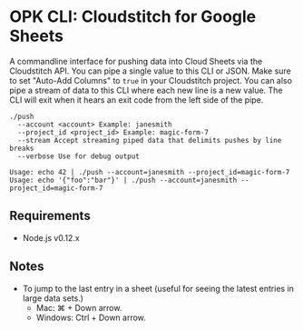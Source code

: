 # OPK CLI: Cloudstitch for Google Sheets  
A commandline interface for pushing data into Cloud Sheets via the Cloudstitch API. You can pipe a single value to this CLI or JSON. Make sure to set "Auto-Add Columns" to `true` in your Cloudstitch project. You can also pipe a stream of data to this CLI where each new line is a new value. The CLI will exit when it hears an exit code from the left side of the pipe. 

```
./push
  --account <account> Example: janesmith
  --project_id <project_id> Example: magic-form-7
  --stream Accept streaming piped data that delimits pushes by line breaks
  --verbose Use for debug output

Usage: echo 42 | ./push --account=janesmith --project_id=magic-form-7
Usage: echo '{"foo":"bar"}' | ./push --account=janesmith --project_id=magic-form-7
```

## Requirements
- Node.js v0.12.x

## Notes
- To jump to the last entry in a sheet (useful for seeing the latest entries in large data sets.)
  - Mac: ⌘ + Down arrow. 
  - Windows: Ctrl + Down arrow.
